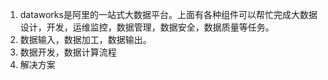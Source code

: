 1. dataworks是阿里的一站式大数据平台。上面有各种组件可以帮忙完成大数据设计，开发，运维监控，数据管理，数据安全，数据质量等任务。
1. 数据输入，数据加工，数据输出。    
1. 数据开发，数据计算流程
1. 解决方案
